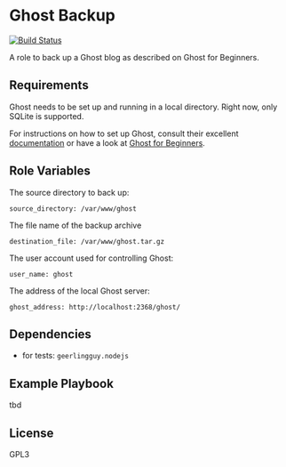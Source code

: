 Ghost Backup
============

[![Build Status](https://travis-ci.org/Logout22/ansible-role-ghost-backup.svg?branch=master)](https://travis-ci.org/Logout22/ansible-role-ghost-backup)

A role to back up a Ghost blog as described on Ghost for Beginners.

Requirements
------------

Ghost needs to be set up and running in a local directory. Right now, only SQLite is supported.

For instructions on how to set up Ghost, consult their excellent [documentation](https://ghost.org/docs/)
or have a look at [Ghost for Beginners](https://www.ghostforbeginners.com/).

Role Variables
--------------

The source directory to back up:

    source_directory: /var/www/ghost

The file name of the backup archive

    destination_file: /var/www/ghost.tar.gz

The user account used for controlling Ghost:

    user_name: ghost

The address of the local Ghost server:

    ghost_address: http://localhost:2368/ghost/

Dependencies
------------

- for tests: `geerlingguy.nodejs`

Example Playbook
----------------

tbd

License
-------

GPL3
